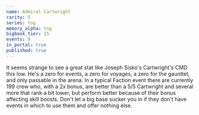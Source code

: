```yaml
---
name: Admiral Cartwright
rarity: 5
series: tng
memory_alpha: tng
bigbook_tier: 15
events: 0
in_portal: true
published: true
---
```


It seems strange to see a great stat like Joseph Sisko's Cartwright's CMD this low. He's a zero for events, a zero for voyages, a zero for the gauntlet, and only passable in the arena. In a typical Faction event there are currently 199 crew who, with a 2x bonus, are better than a 5/5 Cartwright and several more that rank a bit lower, but perform better because of their bonus affecting skill boosts. Don't let a big base sucker you in if they don't have events in which to use them and offer nothing else.
